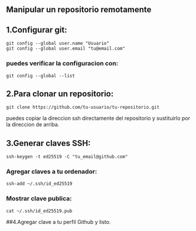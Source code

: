 ##  Manipular un repositorio remotamente
## 1.Configurar git:
    git config --global user.name "Usuario"
    git config --global user.email "tu@email.com"
### puedes verificar la configuracion con:
    git config --global --list
## 2.Para clonar un repositorio:
    git clone https://github.com/tu-usuario/tu-repositorio.git
  puedes copiar la direccion ssh directamente del repositorio y sustituirlo por la direccion de arriba.

## 3.Generar claves SSH:
    ssh-keygen -t ed25519 -C "tu_email@github.com"
### Agregar claves a tu ordenador:
    ssh-add ~/.ssh/id_ed25519
### Mostrar clave publica:
    cat ~/.ssh/id_ed25519.pub
##4.Agregar clave a tu perfil Github y listo.
   

